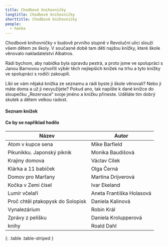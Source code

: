 ```yaml
---
title: Chodbové knihovničky
longtitle: Chodbové knihovničky
shorttitle: Chodbové knihovničky
people:
  - hanka
---
```



Chodbové knihovničky v budově prvního stupně v Revoluční ulici slouží všem dětem ze školy. V současné době tam děti najdou knížky, které škole věnovalo nakladatelství Albatros. 


Rádi bychom, aby nabídka byla opravdu pestrá, a proto jsme ve spolupráci s Janou Barnovou vytvořili výběr těch nejlepších knížek na trhu a tyto knížky ve spolupráci s rodiči zakoupili. 

Líbí se vám nějaká knížka ze seznamu a rádi byste ji škole věnovali? Nebo ji máte doma a už ji nevyužijete? 
Pokud ano, tak napište k dané knížce do sloupečku „Rezervace“ svoje jméno a knížku přineste. Uděláte tím dobrý skutek a dětem velkou radost.

#### Seznam knížek


<!--vice-->

#### Co by se například hodilo



| Název                                 | Autor                           |
|---------------------------------------|---------------------------------|
| Atom v kupce sena                     | Mike Barfield                   |
| Pikunikku. Japonský piknik            | Monika Baudišová                |
| Krajiny domova                        | Václav Cílek                    |
| Klárka a 11 babiček                   | Olga Černá                      |
| Domov pro Marťany                     | Martina Drijverová              |
| Kočka v Zemi čísel                    | Ivar Ekeland                    |
| Lumír včelaří                         | Aneta Františka Holasová        |
| Proč chtěl ptakopysk do Solopisk      | Daniela Kalinová                |
| Vynalezárium                          | Robin Král                      |
| Zprávy z pelíšku                      | Daniela Krolupperová            |
| knihy                                 | Roald Dahl                      |
{: .table .table-striped }
